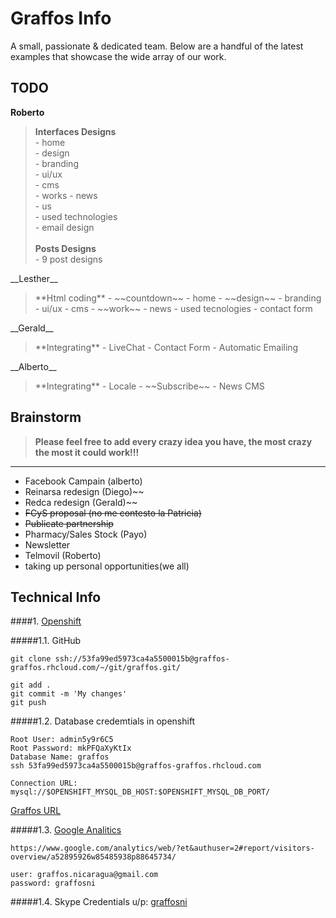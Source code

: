 Graffos Info
=============

A small, passionate & dedicated team. Below are a handful of the latest examples that showcase the wide array of our work.

TODO
----

   __Roberto__  
    <blockquote> **Interfaces Designs**  
         - home  
         - design  
         - branding  
         - ui/ux  
         - cms  
         - works
         - news  
         - us  
         - used technologies  
         - email design  
         <br/>
      **Posts Designs**    
         - 9 post designs  
   </blockquote>
   __Lesther__  
      <blockquote> **Html coding**  
         - ~~countdown~~  
         - home  
         - ~~design~~  
         - branding  
         - ui/ux  
         - cms  
         - ~~work~~  
         - news  
         - used tecnologies  
         - contact form  
      </blockquote>
   __Gerald__  
      <blockquote> **Integrating**  
         - LiveChat  
         - Contact Form  
         - Automatic Emailing  
      </blockquote>
   __Alberto__ 
      <blockquote> **Integrating**  
         -  Locale  
         - ~~Subscribe~~  
         -  News CMS  
      </blockquote>
      
Brainstorm  
----------

<blockquote><strong>Please feel free to add every crazy idea you have, the most crazy the most it could work!!!</strong></blockquote>  

----------

- Facebook Campain (alberto)  
- Reinarsa redesign (Diego)~~  
- Redca redesign (Gerald)~~  
- ~~FCyS proposal (no me contesto la Patricia)~~  
- ~~Publicate partnership~~  
- Pharmacy/Sales Stock (Payo) 
- Newsletter  
- Telmovil (Roberto)  
- taking up personal opportunities(we all)  

Technical Info
--------------
####1. [Openshift](www.openshift.com)  
  
#####1.1. GitHub  
```
git clone ssh://53fa99ed5973ca4a5500015b@graffos-graffos.rhcloud.com/~/git/graffos.git/  

git add .  
git commit -m 'My changes'  
git push  
```  
  
#####1.2. Database credemtials in openshift  
```  
Root User: admin5y9r6C5  
Root Password: mkPFQaXyKtIx  
Database Name: graffos  
ssh 53fa99ed5973ca4a5500015b@graffos-graffos.rhcloud.com  

Connection URL: mysql://$OPENSHIFT_MYSQL_DB_HOST:$OPENSHIFT_MYSQL_DB_PORT/  

```
[Graffos URL](http://graffos-graffos.rhcloud.com/Graffos/)


#####1.3. [Google Analitics](https://www.google.com/analytics/web/?et&authuser=2#report/visitors-overview/a52895926w85485938p88645734/)
```
https://www.google.com/analytics/web/?et&authuser=2#report/visitors-overview/a52895926w85485938p88645734/

user: graffos.nicaragua@gmail.com
password: graffosni
```

#####1.4. Skype Credentials u/p: [graffosni](admin2014)
